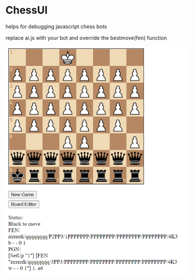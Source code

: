 # ChessUI
helps for debugging javascript chess bots

replace ai.js with your bot and override the bestmove(fen) function

![img of proj](img/myproj/UI_img.PNG)
